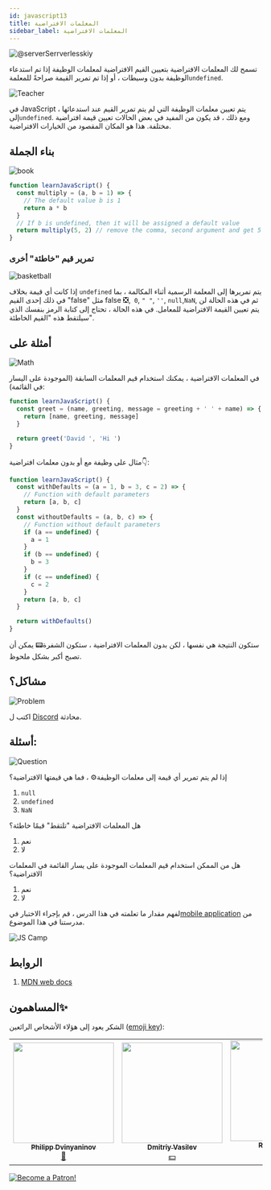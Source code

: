 ```yaml
---
id: javascript13
title: المعلمات الافتراضية
sidebar_label: المعلمات الافتراضية
---
```


![@serverSerrverlesskiy](/img/javascript/headers/25.jpg)

تسمح لك المعلمات الافتراضية بتعيين القيم الافتراضية لمعلمات الوظيفة إذا تم استدعاء الوظيفة بدون وسيطات ، أو إذا تم تمرير القيمة صراحةً للمعلمة`undefined`.

![Teacher](https://media.giphy.com/media/3ohc10nduj1irsuzgA/giphy.gif)

في JavaScript ، يتم تعيين معلمات الوظيفة التي لم يتم تمرير القيم عند استدعائها إلى`undefined`. ومع ذلك ، قد يكون من المفيد في بعض الحالات تعيين قيمة افتراضية مختلفة. هذا هو المكان المقصود من الخيارات الافتراضية.

## بناء الجملة

![book](https://media.giphy.com/media/l0HlOBZcl7sbV6LnO/giphy.gif)

```jsx live
function learnJavaScript() {
  const multiply = (a, b = 1) => {
    // The default value b is 1
    return a * b
  }
  // If b is undefined, then it will be assigned a default value
  return multiply(5, 2) // remove the comma, second argument and get 5 + 1
}
```

### تمرير قيم "خاطئة" أخرى

![basketball](https://media.giphy.com/media/3oEdv5e5Zd2gsczAhG/giphy.gif)

إذا كانت أي قيمة بخلاف `undefined` يتم تمريرها إلى المعلمة الرسمية أثناء المكالمة ، بما في ذلك إحدى القيم "false" مثل false ❎,` 0`, `" "`, `''`, `null`,`NaN`, ثم في هذه الحالة لن يتم تعيين القيمة الافتراضية للمعامل. في هذه الحالة ، تحتاج إلى كتابة الرمز بنفسك الذي سيلتقط هذه "القيم الخاطئة".

## أمثلة على

![Math](https://media.giphy.com/media/xT1Ra5h24Eliux3UVq/giphy.gif)

في المعلمات الافتراضية ، يمكنك استخدام قيم المعلمات السابقة (الموجودة على اليسار في القائمة):

```jsx live
function learnJavaScript() {
  const greet = (name, greeting, message = greeting + ' ' + name) => {
    return [name, greeting, message]
  }

  return greet('David ', 'Hi ')
}
```

مثال على وظيفة مع أو بدون معلمات افتراضية👇:

```jsx live
function learnJavaScript() {
  const withDefaults = (a = 1, b = 3, c = 2) => {
    // Function with default parameters
    return [a, b, c]
  }
  const withoutDefaults = (a, b, c) => {
    // Function without default parameters
    if (a == undefined) {
      a = 1
    }
    if (b == undefined) {
      b = 3
    }
    if (c == undefined) {
      c = 2
    }
    return [a, b, c]
  }

  return withDefaults()
}
```

ستكون النتيجة هي نفسها ، لكن بدون المعلمات الافتراضية ، ستكون الشفرة📟 يمكن أن تصبح أكبر بشكل ملحوظ.

## مشاكل؟

![Problem](https://media.giphy.com/media/xTiTnGeUsWOEwsGoG4/giphy.gif)

اكتب ل [Discord](https://discord.gg/6GDAfXn) محادثة.

## أسئلة:

![Question](https://media.giphy.com/media/l0HlRnAWXxn0MhKLK/giphy.gif)

إذا لم يتم تمرير أي قيمة إلى معلمات الوظيفة⚙️ ، فما هي قيمتها الافتراضية؟

1. `null`
2. `undefined`
3. `NaN`

هل المعلمات الافتراضية "تلتقط" قيمًا خاطئة؟
1. نعم
2. لا

هل من الممكن استخدام قيم المعلمات الموجودة على يسار القائمة في المعلمات الافتراضية؟

1. نعم
2. لا

لفهم مقدار ما تعلمته في هذا الدرس ، قم بإجراء الاختبار في[mobile application](http://onelink.to/njhc95) من مدرستنا في هذا الموضوع.

![JS Camp](/img/app.jpg)

## الروابط

1.  [MDN web docs](https://developer.mozilla.org/en/docs/Web/JavaScript/Reference/Functions/Default_parameters)

## المساهمون✨

الشكر يعود إلى هؤلاء الأشخاص الرائعين ([emoji key](https://allcontributors.org/docs/en/emoji-key)):

<!-- ALL-CONTRIBUTORS-LIST:START - Do not remove or modify this section -->
<!-- prettier-ignore-start -->
<!-- markdownlint-disable -->
<table>
  <tr>
    <td align="center"><a href="https://github.com/FELiX-RN"><img src="https://avatars0.githubusercontent.com/u/72006627?v=4?s=200" width="200px;" alt=""/><br /><sub><b>Philipp Dvinyaninov</b></sub></a><br /><a href="https://github.com/gHashTag/react-native-village/commits?author=FELiX-RN" title="Documentation">📖</a></td>
    <td align="center"><a href="https://fullstackserverless.github.io/"><img src="https://avatars0.githubusercontent.com/u/6774813?v=4?s=200" width="200px;" alt=""/><br /><sub><b>Dmitriy Vasilev</b></sub></a><br /><a href="#financial-gHashTag" title="Financial">💵</a></td>
    <td align="center"><a href="https://github.com/Resoner2005"><img src="https://avatars1.githubusercontent.com/u/75675814?v=4?s=200" width="200px;" alt=""/><br /><sub><b>Resoner2005</b></sub></a><br /><a href="https://github.com/gHashTag/react-native-village/issues?q=author%3AResoner2005" title="Bug reports">🐛 🎨 🖋</a></td>
    <td align="center"><a href="https://github.com/Navernoss"><img src="https://avatars0.githubusercontent.com/u/75784137?v=4?s=200" width="200px;" alt=""/><br /><sub><b>Navernoss</b></sub></a><br /><a href="#content-Navernoss" title="Content">🖋 🐛 🎨 </a></td>
  </tr>
  
</table>

<!-- markdownlint-restore -->
<!-- prettier-ignore-end -->

<!-- ALL-CONTRIBUTORS-LIST:END -->

[![Become a Patron!](/img/logo/patreon.jpg)](https://www.patreon.com/bePatron?u=31769291)
